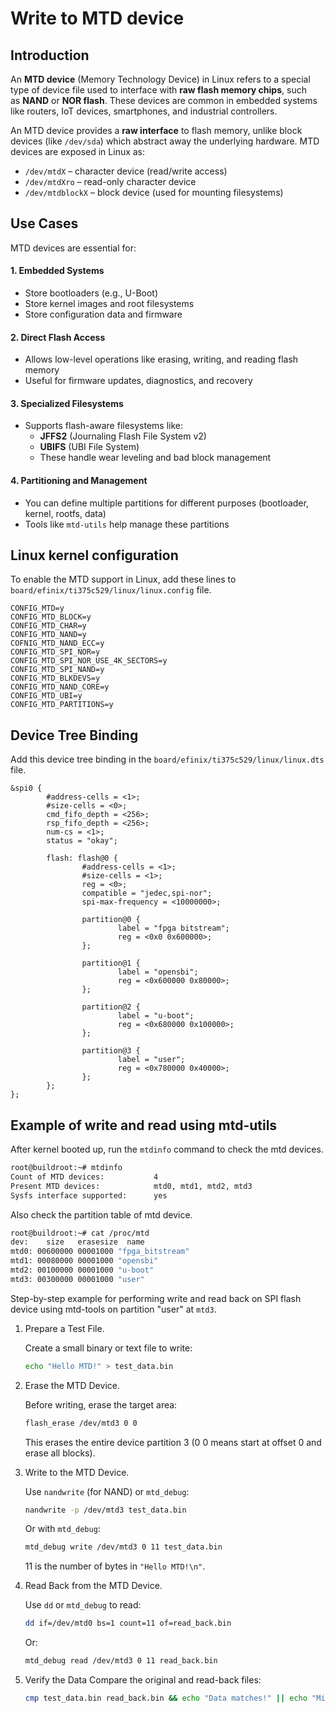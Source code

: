 # Write to MTD device

## Introduction

An **MTD device** (Memory Technology Device) in Linux refers to a special type of device file used to interface with **raw flash memory chips**, such as **NAND** or **NOR flash**. These devices are common in embedded systems like routers, IoT devices, smartphones, and industrial controllers.

An MTD device provides a **raw interface** to flash memory, unlike block devices (like `/dev/sda`) which abstract away the underlying hardware. MTD devices are exposed in Linux as:

- `/dev/mtdX` – character device (read/write access)
- `/dev/mtdXro` – read-only character device
- `/dev/mtdblockX` – block device (used for mounting filesystems)

## Use Cases

MTD devices are essential for:

#### **1. Embedded Systems**

- Store bootloaders (e.g., U-Boot)
- Store kernel images and root filesystems
- Store configuration data and firmware

#### **2. Direct Flash Access**

- Allows low-level operations like erasing, writing, and reading flash memory
- Useful for firmware updates, diagnostics, and recovery

#### **3. Specialized Filesystems**

- Supports flash-aware filesystems like:
  - **JFFS2** (Journaling Flash File System v2)
  - **UBIFS** (UBI File System)
  - These handle wear leveling and bad block management

#### **4. Partitioning and Management**

- You can define multiple partitions for different purposes (bootloader, kernel, rootfs, data)
- Tools like `mtd-utils` help manage these partitions

## Linux kernel configuration

To enable the MTD support in Linux, add these lines to `board/efinix/ti375c529/linux/linux.config` file.

```
CONFIG_MTD=y
CONFIG_MTD_BLOCK=y
CONFIG_MTD_CHAR=y
CONFIG_MTD_NAND=y
COFNIG_MTD_NAND_ECC=y
CONFIG_MTD_SPI_NOR=y
CONFIG_MTD_SPI_NOR_USE_4K_SECTORS=y
CONFIG_MTD_SPI_NAND=y
CONFIG_MTD_BLKDEVS=y
CONFIG_MTD_NAND_CORE=y
CONFIG_MTD_UBI=y
CONFIG_MTD_PARTITIONS=y
```

## Device Tree Binding

Add this device tree binding in the `board/efinix/ti375c529/linux/linux.dts` file.

```
&spi0 {
        #address-cells = <1>;
        #size-cells = <0>;
        cmd_fifo_depth = <256>;
        rsp_fifo_depth = <256>;
        num-cs = <1>;
        status = "okay";

        flash: flash@0 {
                #address-cells = <1>;
                #size-cells = <1>;
                reg = <0>;
                compatible = "jedec,spi-nor";
                spi-max-frequency = <10000000>;

                partition@0 {
                        label = "fpga bitstream";
                        reg = <0x0 0x600000>;
                };

                partition@1 {
                        label = "opensbi";
                        reg = <0x600000 0x80000>;
                };

                partition@2 {
                        label = "u-boot";
                        reg = <0x680000 0x100000>;
                };

                partition@3 {
                        label = "user";
                        reg = <0x780000 0x40000>;
                };
        };
};
```

## Example of write and read using mtd-utils

After kernel booted up, run the `mtdinfo` command to check the mtd devices. 

```bash
root@buildroot:~# mtdinfo
Count of MTD devices:           4
Present MTD devices:            mtd0, mtd1, mtd2, mtd3
Sysfs interface supported:      yes
```

Also check the partition table of mtd device.

```bash
root@buildroot:~# cat /proc/mtd 
dev:    size   erasesize  name
mtd0: 00600000 00001000 "fpga_bitstream"
mtd1: 00080000 00001000 "opensbi"
mtd2: 00100000 00001000 "u-boot"
mtd3: 00300000 00001000 "user"
```

Step-by-step example for performing write and read back on SPI flash device using mtd-tools on partition "user" at `mtd3`.

1. Prepare a Test File.
   
   Create a small binary or text file to write:
   
   ```bash
   echo "Hello MTD!" > test_data.bin
   ```

2. Erase the MTD Device.
   
   Before writing, erase the target area:
   
   ```bash
   flash_erase /dev/mtd3 0 0
   ```
   
   This erases the entire device partition 3 (0 0 means start at offset 0 and erase all blocks).

3. Write to the MTD Device.
   
   Use `nandwrite` (for NAND) or `mtd_debug`:
   
   ```bash
   nandwrite -p /dev/mtd3 test_data.bin
   ```
   
   Or with `mtd_debug`:
   
   ```bash
   mtd_debug write /dev/mtd3 0 11 test_data.bin
   ```
   
   11 is the number of bytes in `"Hello MTD!\n"`.

4. Read Back from the MTD Device.
   
   Use `dd` or `mtd_debug` to read:
   
   ```bash
   dd if=/dev/mtd0 bs=1 count=11 of=read_back.bin
   ```
   
   Or:
   
   ```bash
   mtd_debug read /dev/mtd3 0 11 read_back.bin
   ```

5. Verify the Data Compare the original and read-back files:
   
   ```bash
   cmp test_data.bin read_back.bin && echo "Data matches!" || echo "Mismatch!"
   ```
